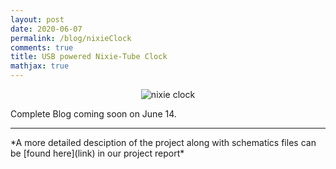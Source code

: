 ```yaml
---
layout: post
date: 2020-06-07
permalink: /blog/nixieClock
comments: true
title: USB powered Nixie-Tube Clock
mathjax: true
---
```


<p align="center">
  <img src="{{site.baseurl}}/assets/images/nixie_clock_no_bg.jpg" alt="nixie clock"/>
</p>

Complete Blog coming soon on June 14.

<hr>
*A more detailed desciption of the project along with schematics files can be [found here](link) in our project report*
